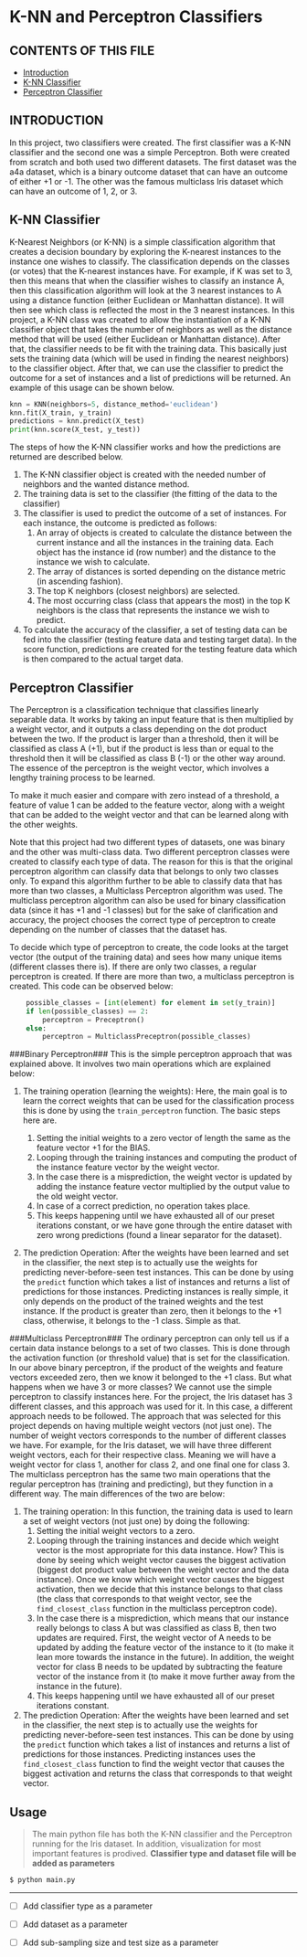 # K-NN and Perceptron Classifiers

CONTENTS OF THIS FILE
---------------------

 * [Introduction](#intro)
 * [K-NN Classifier](#knn)
 * [Perceptron Classifier](#perceptron)

INTRODUCTION<a name="intro"></a> 
------------
In this project, two classifiers were created. The first classifier was a K-NN classifier and the second one was a simple Perceptron.
Both were created from scratch and both used two different datasets.
The first dataset was the a4a dataset, which is a binary outcome dataset that can have an outcome of either +1 or -1.
The other was the famous multiclass Iris dataset which can have an outcome of 1, 2, or 3.


K-NN Classifier<a name="knn"></a>    
------------
K-Nearest Neighbors (or K-NN) is a simple classification algorithm that creates a decision boundary by exploring the K-nearest instances to the instance one wishes to classify. The classification depends on the classes (or votes) that the K-nearest instances have. For example, if K was set to 3, then this means that when the classifier wishes to classify an instance A, then this classification algorithm will look at the 3 nearest instances to A using a distance function (either Euclidean or Manhattan distance). It will then see which class is reflected the most in the 3 nearest instances.
In this project, a K-NN class was created to allow the instantiation of a K-NN classifier object that takes the number of neighbors as well as the distance method that will be used (either Euclidean or Manhattan distance). After that, the classifier needs to be fit with the training data. This basically just sets the training data (which will be used in finding the nearest neighbors) to the classifier object. After that, we can use the classifier to predict the outcome for a set of instances and a list of predictions will be returned. An example of this usage can be shown below.

```python
knn = KNN(neighbors=5, distance_method='euclidean')
knn.fit(X_train, y_train)
predictions = knn.predict(X_test)
print(knn.score(X_test, y_test))
```

The steps of how the K-NN classifier works and how the predictions are returned are described below.

1. The K-NN classifier object is created with the needed number of neighbors and the wanted distance method.
2. The training data is set to the classifier (the fitting of the data to the classifier)
3. The classifier is used to predict the outcome of a set of instances. For each instance, the outcome is predicted as follows:
    1. An array of objects is created to calculate the distance between the current instance and all the instances in the training data. Each object has the instance id (row number) and the distance to the instance we wish to calculate.
    2. The array of distances is sorted depending on the distance metric (in ascending fashion).
    3. The top K neighbors (closest neighbors) are selected.
    4. The most occurring class (class that appears the most) in the top K neighbors is the class that represents the instance we wish to predict.
4. To calculate the accuracy of the classifier, a set of testing data can be fed into the classifier (testing feature data and testing target data). In the score function, predictions are created for the testing feature data which is then compared to the actual target data.


Perceptron Classifier<a name="perceptron"></a>  
------------
The Perceptron is a classification technique that classifies 
linearly separable data. It works by taking an input feature 
that is then multiplied by a weight vector, and it outputs a 
class depending on the dot product between the two. If the product 
is larger than a threshold, then it will be classified as class A (+1), 
but if the product is less than or equal to the threshold then it 
will be classified as class B (-1) or the other way around. 
The essence of the perceptron is the weight vector, 
which involves a lengthy training process to be learned. 

To make it much easier and compare with zero instead of a threshold, 
a feature of value 1 can be added to the feature vector, 
along with a weight that can be added to the weight vector and 
that can be learned along with the other weights.

Note that this project had two different types of datasets, one was binary and the 
other was multi-class data. Two different perceptron classes were created to 
classify each type of data. The reason for this is 
that the original perceptron algorithm can classify data that 
belongs to only two classes only. To expand this algorithm further 
to be able to classify data that has more than two classes, 
a Multiclass Perceptron algorithm was used. 
The multiclass perceptron algorithm can also 
be used for binary classification data (since it has +1 and -1 classes)
but for the sake of clarification and accuracy, the project 
chooses the correct type of perceptron to create 
depending on the number of classes that the dataset has.

To decide which type of perceptron to create, the code looks 
at the target vector (the output of the training data) 
and sees how many unique items (different classes there is). 
If there are only two classes, a regular perceptron is created. 
If there are more than two, a multiclass perceptron is created. 
This code can be observed below:

```python
    possible_classes = [int(element) for element in set(y_train)]
    if len(possible_classes) == 2:
        perceptron = Preceptron()
    else:
        perceptron = MulticlassPreceptron(possible_classes)
```

###Binary Perceptron### 
This is the simple perceptron approach that was explained above. It involves two main operations which are explained below:
1. The training operation (learning the weights): Here, the main goal is to learn the correct weights that can be used for the classification process this is done by using the `train_perceptron` function. The basic steps here are.

    1. Setting the initial weights to a zero vector of length the same as the feature vector +1 for the BIAS.
    2. Looping through the training instances and computing the product of the instance feature vector by the weight vector.
    3. In the case there is a misprediction, the weight vector is updated by adding the instance feature vector multiplied by the output value to the old weight vector.
    4. In case of a correct prediction, no operation takes place.
    5. This keeps happening until we have exhausted all of our preset iterations constant, or we have gone through the entire dataset with zero wrong predictions (found a linear separator for the dataset).
2. The prediction Operation: After the weights have been learned and set in the classifier, the next step is to actually use the weights for predicting never-before-seen test instances. This can be done by using the `predict` function which takes a list of instances and returns a list of predictions for those instances. Predicting instances is really simple, it only depends on the product of the trained weights and the test instance. If the product is greater than zero, then it belongs to the +1 class, otherwise, it belongs to the -1 class. Simple as that.


###Multiclass Perceptron###
The ordinary perceptron can only tell us if a certain data instance belongs to a set of two classes. This is done through the activation function (or threshold value) that is set for the classification. In our above binary perceptron, if the product of the weights and feature vectors exceeded zero, then we know it belonged to the +1 class. But what happens when we have 3 or more classes? We cannot use the simple perceptron to classify instances here. For the project, the Iris dataset has 3 different classes, and this approach was used for it.
In this case, a different approach needs to be followed. The approach that was selected for this project depends on having multiple weight vectors (not just one). The number of weight vectors corresponds to the number of different classes we have. For example, for the Iris dataset, we will have three different weight vectors, each for their respective class. Meaning we will have a weight vector for class 1, another for class 2, and one final one for class 3. The multiclass perceptron has the same two main operations that the regular perceptron has (training and predicting), but they function in a different way. The main differences of the two are below:
1. The training operation: In this function, the training data is used to learn a set of weight vectors (not just one) by doing the following:
    1. Setting the initial weight vectors to a zero.
    2. Looping through the training instances and decide which weight vector is the most appropriate for this data instance. How? This is done by seeing which weight vector causes the biggest activation (biggest dot product value between the weight vector and the data instance). Once we know which weight vector causes the biggest activation, then we decide that this instance belongs to that class (the class that corresponds to that weight vector, see the ` find_closest_class` function in the multiclass perceptron code).
    3. In the case there is a misprediction, which means that our instance really belongs to class A but was classified as class B, then two updates are required. First, the weight vector of A needs to be updated by adding the feature vector of the instance to it (to make it lean more towards the instance in the future). In addition, the weight vector for class B needs to be updated by subtracting the feature vector of the instance from it (to make it move further away from the instance in the future).
    4. This keeps happening until we have exhausted all of our preset iterations constant.
2. The prediction Operation: After the weights have been learned and set in the classifier, the next step is to actually use the weights for predicting never-before-seen test instances. This can be done by using the `predict` function which takes a list of instances and returns a list of predictions for those instances. Predicting instances uses the ` find_closest_class` function to find the weight vector that causes the biggest activation and returns the class that corresponds to that weight vector.

Usage
------------
>The main python file has both the K-NN classifier and the Perceptron running
> for the Iris dataset. In addition, visualization for most important features
> is prodived. __Classifier type and dataset file will be added as parameters__
```sh
$ python main.py
```
---
-[ ] Add classifier type as a parameter
-[ ] Add dataset as a parameter
-[ ] Add sub-sampling size and test size as a parameter


